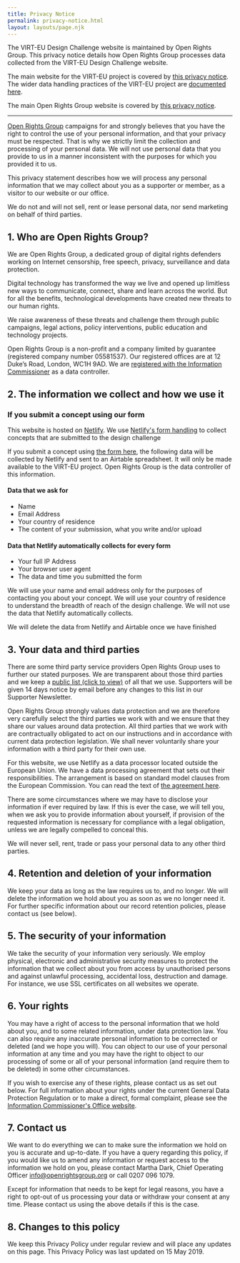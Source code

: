 ```yaml
---
title: Privacy Notice
permalink: privacy-notice.html
layout: layouts/page.njk
---
```


The VIRT-EU Design Challenge website is maintained by Open Rights Group. This privacy notice details how Open Rights Group processes data collected from the VIRT-EU Design Challenge website.

The main website for the VIRT-EU project is covered by [this privacy notice](https://virteuproject.eu/wp-content/uploads/sites/66/2018/11/Cookies-Privacy-Policy.pdf). The wider data handling practices of the VIRT-EU project are [documented here](https://virteuproject.eu/wp-content/uploads/sites/66/2018/11/Deliverable-1.6-.pdf).

The main Open Rights Group website is covered by [this privacy notice](https://www.openrightsgroup.org/privacy).

---

[Open Rights Group](https://www.openrightsgroup.org) campaigns for and strongly believes that you have the right to control the use of your personal information, and that your privacy must be respected. That is why we strictly limit the collection and processing of your personal data. We will not use personal data that you provide to us in a manner inconsistent with the purposes for which you provided it to us.

This privacy statement describes how we will process any personal information that we may collect about you as a supporter or member, as a visitor to our website or our office.

We do not and will not sell, rent or lease personal data, nor send marketing on behalf of third parties.

## 1. Who are Open Rights Group?

We are Open Rights Group, a dedicated group of digital rights defenders working on Internet censorship, free speech, privacy, surveillance and data protection.

Digital technology has transformed the way we live and opened up limitless new ways to communicate, connect, share and learn across the world. But for all the benefits, technological developments have created new threats to our human rights.

We raise awareness of these threats and challenge them through public campaigns, legal actions, policy interventions, public education and technology projects.

Open Rights Group is a non-profit and a company limited by guarantee (registered company number 05581537). Our registered offices are at 12 Duke’s Road, London, WC1H 9AD. We are [registered with the Information Commissioner](https://ico.org.uk/ESDWebPages/Entry/Z1179257) as a data controller.

## 2. The information we collect and how we use it

### If you submit a concept using our form

This website is hosted on [Netlify](https://www.netlify.com). We use [Netlify's form handling](https://www.netlify.com/docs/form-handling) to collect concepts that are submitted to the design challenge

If you submit a concept using [the form here](https://designchallenge.virteuproject.eu/form.html), the following data will be collected by Netlify and sent to an Airtable spreadsheet. It will only be made available to the VIRT-EU project. Open Rights Group is the data controller of this information.

#### Data that we ask for

- Name
- Email Address
- Your country of residence
- The content of your submission, what you write and/or upload

#### Data that Netlify automatically collects for every form

- Your full IP Address
- Your browser user agent
- The data and time you submitted the form

We will use your name and email address only for the purposes of contacting you about your concept. We will use your country of residence to understand the breadth of reach of the design challenge. We will not use the data that Netlify automatically collects.

We will delete the data from Netlify and Airtable once we have finished

<!-- We collect some analytics data about your device using the free, self hosted and open source [Matomo](https://matomo.org/) analytics software. We make a conscious choice to avoid web analytics tools such as Google Analytics where possible as part of our commitment to protecting your privacy.

Any data collection using the Matomo software is only carried out by computer systems which we personally operate and is never transferred to any third party.

The data collected by Matomo may include information about your operating system and version, your web browser version, your system language, your screen size and resolution, and some other metadata which allows us to optimise your browsing experience.

The data collected to Matomo is never associated with you directly, and is only associated with a partially-anonymised representation of your IP address.

If your web browser is configured to request that websites do not track you by sending a “Do Not Track” (DNT) request when loading webpages, Matomo will not collect any information from your system.-->

<!-- Web server access logs containing full IP addresses are stored between 7 and 14 days and are used solely for performance and security purposes. This information is not shared with third parties. -->

<!--Where cookies are used on our sites they are used for technical and security purposes, such as logins, and not for general visitor profiling.

We use Matomo to understand Open Rights Group’s impact and reach in the areas that we try to effect change.-->

## 3. Your data and third parties

There are some third party service providers Open Rights Group uses to further our stated purposes. We are transparent about those third parties and we keep a [public list (click to view)](https://www.openrightsgroup.org/privacy/third-party-services) of all that we use. Supporters will be given 14 days notice by email before any changes to this list in our Supporter Newsletter.

Open Rights Group strongly values data protection and we are therefore very carefully select the third parties we work with and we ensure that they share our values around data protection. All third parties that we work with are contractually obligated to act on our instructions and in accordance with current data protection legislation. We shall never voluntarily share your information with a third party for their own use.

For this website, we use Netlify as a data processor located outside the European Union. We have a data processing agreement that sets out their responsibilities. The arrangement is based on standard model clauses from the European Commission. You can read the text of [the agreement here](https://www.netlify.com/legal/netlify-dpa.pdf).

There are some circumstances where we may have to disclose your information if ever required by law. If this is ever the case, we will tell you, when we ask you to provide information about yourself, if provision of the requested information is necessary for compliance with a legal obligation, unless we are legally compelled to conceal this.

We will never sell, rent, trade or pass your personal data to any other third parties.

## 4. Retention and deletion of your information

We keep your data as long as the law requires us to, and no longer. We will delete the information we hold about you as soon as we no longer need it. For further specific information about our record retention policies, please contact us (see below).

## 5. The security of your information

We take the security of your information very seriously. We employ physical, electronic and administrative security measures to protect the information that we collect about you from access by unauthorised persons and against unlawful processing, accidental loss, destruction and damage. For instance, we use SSL certificates on all websites we operate.

## 6. Your rights

You may have a right of access to the personal information that we hold about you, and to some related information, under data protection law. You can also require any inaccurate personal information to be corrected or deleted (and we hope you will). You can object to our use of your personal information at any time and you may have the right to object to our processing of some or all of your personal information (and require them to be deleted) in some other circumstances.

If you wish to exercise any of these rights, please contact us as set out below. For full information about your rights under the current General Data Protection Regulation or to make a direct, formal complaint, please see the [Information Commissioner's Office website](https://ico.org.uk).

## 7. Contact us

We want to do everything we can to make sure the information we hold on you is accurate and up-to-date. If you have a query regarding this policy, if you would like us to amend any information or request access to the information we hold on you, please contact Martha Dark, Chief Operating Officer [info@openrightsgroup.org](mailto:info@openrightsgroup.org) or call 0207 096 1079.

Except for information that needs to be kept for legal reasons, you have a right to opt-out of us processing your data or withdraw your consent at any time. Please contact us using the above details if this is the case.

## 8. Changes to this policy

We keep this Privacy Policy under regular review and will place any updates on this page. This Privacy Policy was last updated on 15 May 2019.